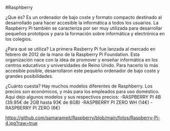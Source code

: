 #Rasphberry

¿Que és?
Es un ordenador de bajo coste y formato compacto destinado al desarrollado para hacer accesible la informática a todos los usuarios. La Raspberry Pi también se caracteriza por ser muy utilizada para desarrollar pequeños prototipos y para la formación sobre informática y electrónica en los colegios.

¿Para qué se utiliza?
La primera Rasberry Pi fue lanzada al mercado en febrero de 2012 de la mano de la Raspberry Pi Foundation. Esta organización nace con la idea de promover y enseñar informática en los centros educativos y universidades de Reino Unido. Para hacerlo lo más accesible posible, desarrollaron este pequeño ordenador de bajo coste y grandes posibilidades. 

¿Cuánto cuesta?
Hay muchos modelos diferentes de Rasphberry. Los precios son económicos, y más para los empleados para uso doméstico. 
Aqui dejo algunos modelos y sus respectivos precios:
  -RASPBERRY PI 4B (39.95€ de 2GB hasta 93€ de 8GB)
  -RASPBERRY PI ZERO WH (14€)
  -RASPBERRY PI ZERO (6€)

https://github.com/samarameit/Raspberry/blob/main/fotos/Raspberry-Pi-4.jpg?raw=true
